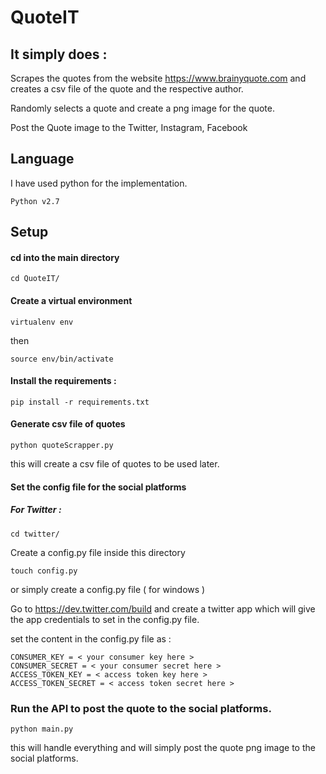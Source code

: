 # QuoteIT

## It simply does : 


Scrapes the quotes from the website https://www.brainyquote.com and creates a csv file of the quote and the respective author.

Randomly selects a quote and create a png image for the quote.

Post the Quote image to the Twitter, Instagram, Facebook


## Language
	
I have used python for the implementation.
	
	Python v2.7

## Setup


#### cd into the main directory 
    cd QuoteIT/

#### Create a virtual environment
    virtualenv env

then   
        
    source env/bin/activate
    
#### Install the requirements :
    pip install -r requirements.txt

#### Generate csv file of quotes
    python quoteScrapper.py

this will create  a csv file of quotes to be used later.

#### Set the config file for the social platforms
##### For Twitter :

    cd twitter/
 
Create a config.py file inside this directory

    touch config.py  
or simply create a config.py file ( for windows )

Go to  https://dev.twitter.com/build and create a twitter app which will give the app credentials to set in the config.py file.

set the content in the config.py file as :

    CONSUMER_KEY = < your consumer key here >
    CONSUMER_SECRET = < your consumer secret here >
    ACCESS_TOKEN_KEY = < access token key here >
    ACCESS_TOKEN_SECRET = < access token secret here > 


### Run the API to post the quote to the social platforms.
    python main.py

this will handle everything and will simply post the quote png image to the social platforms.

